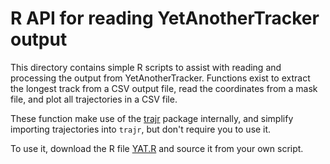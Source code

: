 # R API for reading YetAnotherTracker output

This directory contains simple R scripts to assist with reading and processing the output from YetAnotherTracker. 
Functions exist to extract the longest track from a CSV output file, read the coordinates from a mask file, 
and plot all trajectories in a CSV file. 

These function make use of the [trajr](https://cran.rstudio.com/web/packages/trajr/vignettes/trajr-vignette.html) 
package internally, and simplify importing trajectories into `trajr`, but don't require you to use it.

To use it, download the R file [YAT.R](YAT.R) and source it from your own script.